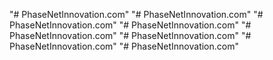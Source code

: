 "# PhaseNetInnovation.com" 
"# PhaseNetInnovation.com" 
"# PhaseNetInnovation.com" 
"# PhaseNetInnovation.com" 
"# PhaseNetInnovation.com" 
"# PhaseNetInnovation.com" 
"# PhaseNetInnovation.com" 
"# PhaseNetInnovation.com" 
